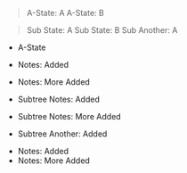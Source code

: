 
> A-State: A
> A-State: B

> Sub State: A
> Sub State: B
> Sub Another: A

- A-State

+ Notes: Added
+ Notes: More Added

+ Subtree Notes: Added
+ Subtree Notes: More Added
+ Subtree Another: Added

- Notes: Added
- Notes: More Added
